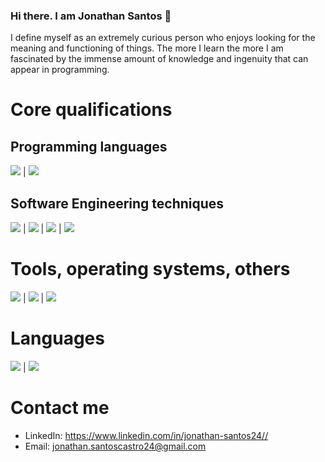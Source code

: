 ### Hi there. I am Jonathan Santos 👋

I define myself as an extremely curious person who enjoys looking for the meaning and functioning of things. The more I learn the more I am fascinated by the immense amount of knowledge and ingenuity that can appear in programming. 

# Core qualifications
## Programming languages
<img src="https://img.shields.io/badge/-Golang-blueviolet"> | <img src="https://img.shields.io/badge/-JavaScript-blueviolet">

## Software Engineering techniques
<img src="https://img.shields.io/badge/-SOLID%20Principles-blue"> | <img src="https://img.shields.io/badge/-Concurrent%20Programming-blue"> | <img src="https://img.shields.io/badge/-Design%20Patterns-blue"> | <img src="https://img.shields.io/badge/-Data%20Structures%20&%20Algorithms-blue">

# Tools, operating systems, others
<img src="https://img.shields.io/badge/-Linux%20(mainly Ubuntu)-orange"> | <img src="https://img.shields.io/badge/-Windows-blue"> | <img src="https://img.shields.io/badge/-Bash-green">

# Languages
<img src="https://img.shields.io/badge/-English-blueviolet"> | <img src="https://img.shields.io/badge/-Spanish-blueviolet">

# Contact me  
<ul>
  <li>
    LinkedIn: <a href="https://www.linkedin.com/in/jonathan-santos24//">https://www.linkedin.com/in/jonathan-santos24//</a>
  </li> 
  <li>
    Email: <a href="mailto:jonathan.santoscastro24@gmail.com">jonathan.santoscastro24@gmail.com</a>
  </li> 
</ul> 
